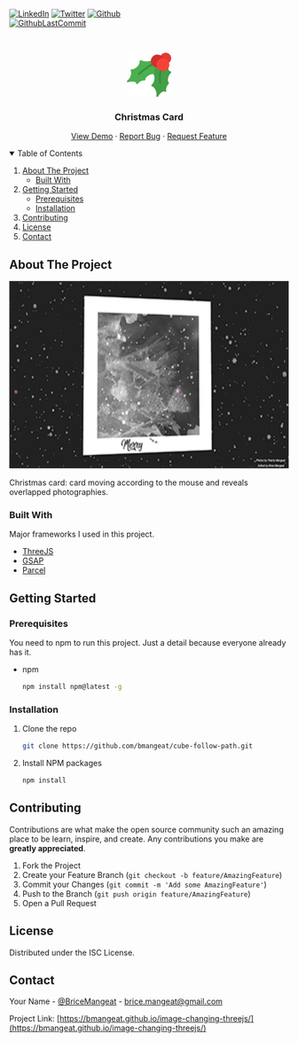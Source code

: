 [![LinkedIn][linkedin-shield]][linkedin-url]
[![Twitter][twitter-shield]][twitter-url]
[![Github][github-shield]][github-url]
<br />
[![GithubLastCommit][last-commit-shield]][last-commit-url]



<!-- PROJECT LOGO -->
<br />
<p align="center">
  <a href="https://github.com/bmangeat/image-changing-threejs">
    <img src=".github/img/logo.png" alt="Logo" width="80" height="80">
  </a>

<h3 align="center">Christmas Card</h3>

  <p align="center">
    <a href="https://bmangeat.github.io/image-changing-threejs/">View Demo</a>
    ·
    <a href="https://github.com/bmangeat/image-changing-threejs/issues">Report Bug</a>
    ·
    <a href="https://github.com/bmangeat/image-changing-threejs/issues">Request Feature</a>
  </p>



<!-- TABLE OF CONTENTS -->
<details open="open">
  <summary>Table of Contents</summary>
  <ol>
    <li>
      <a href="#about-the-project">About The Project</a>
      <ul>
        <li><a href="#built-with">Built With</a></li>
      </ul>
    </li>
    <li>
      <a href="#getting-started">Getting Started</a>
      <ul>
        <li><a href="#prerequisites">Prerequisites</a></li>
        <li><a href="#installation">Installation</a></li>
      </ul>
    </li>
    <li><a href="#contributing">Contributing</a></li>
    <li><a href="#license">License</a></li>
    <li><a href="#contact">Contact</a></li>
  </ol>
</details>



<!-- ABOUT THE PROJECT -->
## About The Project

<p>
    <img src=".github/img/screenshot.png" alt="Screenshot" width="700" height="338">
</p>

Christmas card: card moving according to the mouse and reveals overlapped photographies.

### Built With

Major frameworks I used in this project.
* [ThreeJS](https://threejs.org/)
* [GSAP](https://greensock.com/gsap/)
* [Parcel](https://parceljs.org/)



<!-- GETTING STARTED -->
## Getting Started


### Prerequisites

You need to npm to run this project. Just a detail because everyone already has it.
* npm
  ```sh
  npm install npm@latest -g
  ```

### Installation

1. Clone the repo
   ```sh
   git clone https://github.com/bmangeat/cube-follow-path.git
   ```
3. Install NPM packages
   ```sh
   npm install
   ```


<!-- CONTRIBUTING -->
## Contributing

Contributions are what make the open source community such an amazing place to be learn, inspire, and create. Any contributions you make are **greatly appreciated**.

1. Fork the Project
2. Create your Feature Branch (`git checkout -b feature/AmazingFeature`)
3. Commit your Changes (`git commit -m 'Add some AmazingFeature'`)
4. Push to the Branch (`git push origin feature/AmazingFeature`)
5. Open a Pull Request



<!-- LICENSE -->
## License

Distributed under the ISC License.



<!-- CONTACT -->
## Contact

Your Name - [@BriceMangeat](https://twitter.com/BriceMangeat) - brice.mangeat@gmail.com

Project Link: [https://bmangeat.github.io/image-changing-threejs/](https://bmangeat.github.io/image-changing-threejs/)




<!-- MARKDOWN LINKS & IMAGES -->
<!-- https://www.markdownguide.org/basic-syntax/#reference-style-links -->

[linkedin-shield]: https://img.shields.io/badge/-LinkedIn-black.svg?style=for-the-badge&logo=linkedin&colorB=555
[linkedin-url]: https://www.linkedin.com/in/brice-mangeat-web-student/
[twitter-shield]: https://img.shields.io/twitter/follow/BriceMangeat?color=blue&label=Twitter&logo=Twitter&logoColor=white&style=for-the-badge
[twitter-url]: https://twitter.com/BriceMangeat
[github-shield]: https://img.shields.io/github/followers/bmangeat?color=lightgrey&label=Github&logo=github&style=for-the-badge
[github-url]: https://github.com/bmangeat
[last-commit-shield]: https://img.shields.io/github/last-commit/bmangeat/image-changing-threejs?color=yellow&style=for-the-badge
[last-commit-url]: https://github.com/bmangeat/image-changing-threejs/commits
